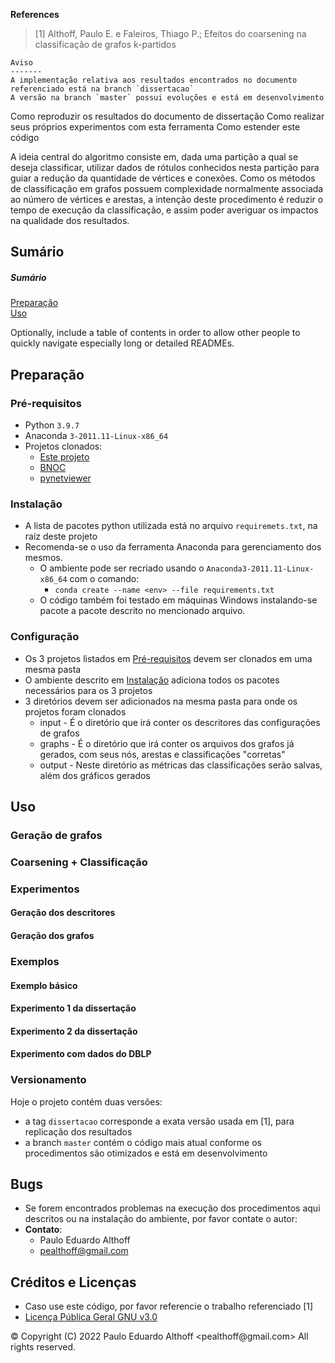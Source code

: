 **References**

>[1] Althoff, Paulo E. e Faleiros, Thiago P.; Efeitos do coarsening na classificação de grafos k-partidos

```
Aviso
-------
A implementação relativa aos resultados encontrados no documento referenciado está na branch `dissertacao`
A versão na branch `master` possui evoluções e está em desenvolvimento
```

Como reproduzir os resultados do documento de dissertação
Como realizar seus próprios experimentos com esta ferramenta
Como estender este código

A ideia central do algoritmo consiste em, dada uma partição a qual se deseja classificar, utilizar dados de rótulos conhecidos nesta partição para guiar a redução da quantidade de vértices e conexões. Como os métodos de classificação em grafos possuem complexidade normalmente associada ao número de vértices e arestas, a intenção deste procedimento é reduzir o tempo de execução da classificação, e assim poder averiguar os impactos na qualidade dos resultados.

## Sumário
##### Sumário
[Preparação](#preparacao)  
[Uso](#uso) 

Optionally, include a table of contents in order to allow other people to quickly navigate especially long or detailed READMEs.

## Preparação
### Pré-requisitos

- Python `3.9.7`
- Anaconda `3-2011.11-Linux-x86_64`
- Projetos clonados:
  - [Este projeto](https://github.com/pealthoff/CoarseKlass)
  - [BNOC](https://github.com/alanvalejo/bnoc)
  - [pynetviewer](https://github.com/alanvalejo/pynetviewer)


### Instalação

- A lista de pacotes python utilizada está no arquivo `requiremets.txt`, na raiz deste projeto
- Recomenda-se o uso da ferramenta Anaconda para gerenciamento dos mesmos.
  - O ambiente pode ser recriado usando o `Anaconda3-2011.11-Linux-x86_64` com o comando:
    - `conda create --name <env> --file requirements.txt` 
  - O código também foi testado em máquinas Windows instalando-se pacote a pacote descrito no mencionado arquivo.

### Configuração

- Os 3 projetos listados em [Pré-requisitos]() devem ser clonados em uma mesma pasta
- O ambiente descrito em [Instalação]() adiciona todos os pacotes necessários para os 3 projetos
- 3 diretórios devem ser adicionados na mesma pasta para onde os projetos foram clonados
  - input - É o diretório que irá conter os descritores das configurações de grafos
  - graphs - É o diretório que irá conter os arquivos dos grafos já gerados, com seus nós, arestas e classificações "corretas"
  - output - Neste diretório as métricas das classificações serão salvas, além dos gráficos gerados

## Uso

### Geração de grafos

### Coarsening + Classificação

### Experimentos

#### Geração dos descritores

#### Geração dos grafos

### Exemplos

#### Exemplo básico

#### Experimento 1 da dissertação
#### Experimento 2 da dissertação
#### Experimento com dados do DBLP

### Versionamento

Hoje o projeto contém duas versões:
  - a tag `dissertacao` corresponde a exata versão usada em [1], para replicação dos resultados
  - a branch `master` contém o código mais atual conforme os procedimentos são otimizados e está em desenvolvimento


## Bugs

- Se forem encontrados problemas na execução dos procedimentos aqui descritos ou na instalação do ambiente, por favor contate o autor:
- **Contato**:
  - Paulo Eduardo Althoff
  - pealthoff@gmail.com

## Créditos e Licenças

- Caso use este código, por favor referencie o trabalho referenciado [1]
- [Licença Pública Geral GNU v3.0](https://www.gnu.org/licenses/gpl-3.0.pt-br.html)


<div class="footer"> &copy; Copyright (C) 2022 Paulo Eduardo Althoff &lt;pealthoff@gmail.com&gt; All rights reserved.</div>
